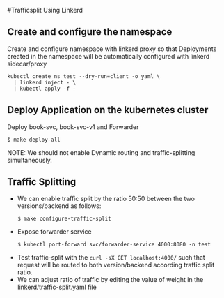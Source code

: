 #Trafficsplit Using Linkerd

## Create and configure the namespace
Create and configure namespace with linkerd proxy so that Deployments created in the namespace will be automatically configured with linkerd sidecar/proxy
  ```
  kubectl create ns test --dry-run=client -o yaml \
    | linkerd inject - \
    | kubectl apply -f -
  ```

## Deploy Application on the kubernetes cluster
Deploy book-svc, book-svc-v1 and Forwarder
  ```
  $ make deploy-all
  ```


NOTE: We should not enable Dynamic routing and traffic-splitting simultaneously.
## Traffic Splitting
- We can enable traffic split by the ratio 50:50 between the two versions/backend as follows:
  ```
  $ make configure-traffic-split
  ```
- Expose forwarder service
  ```
  $ kubectl port-forward svc/forwarder-service 4000:8080 -n test
  ```
- Test traffic-split with the `curl -sX GET localhost:4000/` such that request will be routed to both version/backend according traffic split ratio.
- We can adjust ratio of traffic by editing the value of weight in the linkerd/traffic-split.yaml file